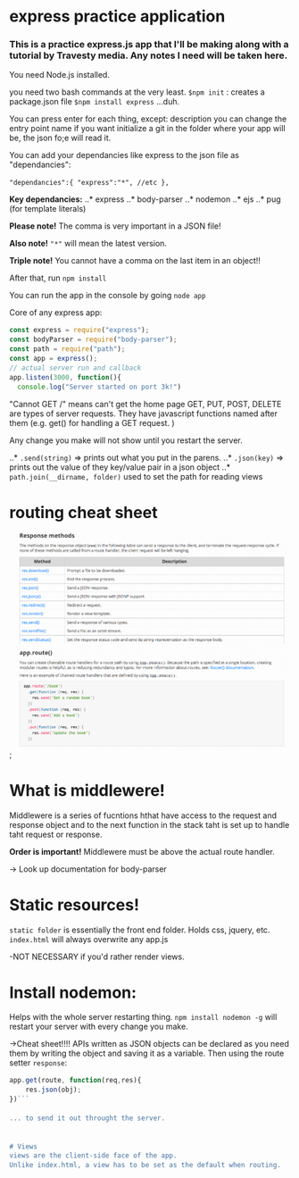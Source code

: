 # express practice application

### This is a practice express.js app that I'll be making along with a tutorial by Travesty media. Any notes I need will be taken here. 

You need Node.js installed. 

you need two bash commands at the very least. 
`$npm init` : creates a package.json file
`$npm install express` ...duh. 

You can press enter for each thing, except:
description
you can change the entry point name if you want
initialize a git in the folder where your app will be, the json fo;e will read it. 

You can add your dependancies like express to the json file as "dependancies":

`"dependancies":{
    "express":"*",
    //etc
},`

**Key dependancies:**
..* express
..* body-parser
..* nodemon
..* ejs
..* pug (for template literals)

**Please note!** The comma is very important in a JSON file!

**Also note!** `"*"` will mean the latest version. 

**Triple note!** You cannot have a comma on the last item in an object!! 


After that, run `npm install`

You can run the app in the console by going `node app`

Core of any express app: 
```javascript
const express = require("express");
const bodyParser = require("body-parser");
const path = require("path");
const app = express();
// actual server run and callback
app.listen(3000, function(){
  console.log("Server started on port 3k!")
  ```

"Cannot GET /" means can't get the home page
GET, PUT, POST, DELETE are types of server requests. They have javascript functions named after them (e.g. get() for handling a GET request. )

Any change you make will not show until you restart the server. 

..* `.send(string)` => prints out what you put in the parens.
..* `.json(key)` => prints out the value of they key/value pair in a json object
..* `path.join(__dirname, folder)` used to set the path for reading views

# routing cheat sheet

![alt-text](https://github.com/SiouxsieAsylum/practice-express-app/blob/master/public/images/express-routing.png);

# What is middlewere!

Middlewere is a series of fucntions hthat have access to the request and response object and to the next function in the stack taht is set up to handle taht request or response. 

**Order is important!** Middlewere must be above the actual route handler. 

 -> Look up documentation for body-parser

# Static resources!

 `static folder` is essentially the front end folder. Holds css, jquery, etc. 
 `index.html` will always overwrite any app.js

   -NOT NECESSARY if you'd rather render views. 

# Install nodemon:
Helps with the whole server restarting thing.
`npm install nodemon -g` will restart your server with every change you make. 

->Cheat sheet!!!!
APIs written as JSON objects can be declared as you need them by writing the object and saving it as a variable. Then using the route setter `response`: 

```javascript
app.get(route, function(req,res){
    res.json(obj);
})``` 

... to send it out throught the server. 


# Views
views are the client-side face of the app. 
Unlike index.html, a view has to be set as the default when routing. 








